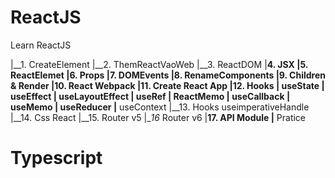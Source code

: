 # ReactJS 
Learn ReactJS

|__1. CreateElement
|__2. ThemReactVaoWeb 
|__3. ReactDOM
|__4. JSX
|__5. ReactElemet
|__6. Props
|__7. DOMEvents
|__8. RenameComponents
|__9. Children & Render
|__10. React Webpack
|__11. Create React App
|__12. Hooks |__ useState
             |__ useEffect
             |__ useLayoutEffect
             |__ useRef
             |__ ReactMemo
             |__ useCallback
             |__ useMemo
             |__ useReducer
             |__ useContext
|__13. Hooks useimperativeHandle
|__14. Css React
|__15. Router v5
|__16_ Router v6
|__17. API Module
|__ Pratice

# Typescript
